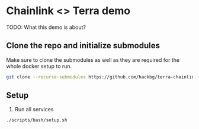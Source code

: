 # Chainlink <> Terra demo

TODO: What this demo is about?

## Clone the repo and initialize submodules

Make sure to clone the submodules as well as they are required for the whole docker setup to run.

```bash
git clone --recurse-submodules https://github.com/hackbg/terra-chainlink-demo
```

## Setup
1. Run all services
```bash
./scripts/bash/setup.sh
```
